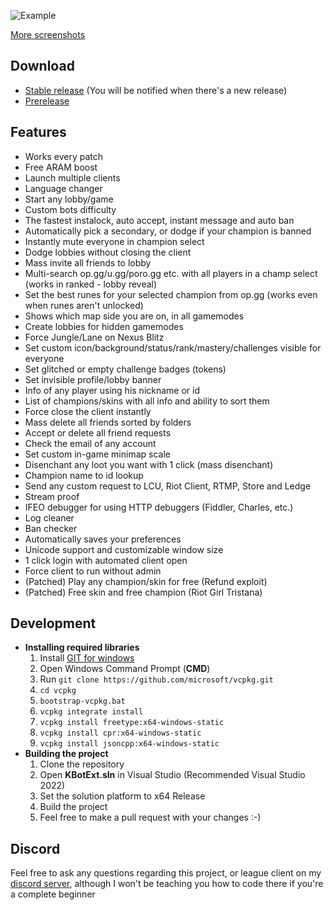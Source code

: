 ![Example](https://i.imgur.com/aLQOwy4.png)

[More screenshots](https://imgur.com/a/Z5LRbV0)

## Download
- [Stable release](https://github.com/KebsCS/KBotExt/releases/latest) (You will be notified when there's a new release)
- [Prerelease](https://github.com/KebsCS/KBotExt/releases/tag/prerelease)

## Features
* Works every patch
* Free ARAM boost
* Launch multiple clients
* Language changer
* Start any lobby/game
* Custom bots difficulty
* The fastest instalock, auto accept, instant message and auto ban
* Automatically pick a secondary, or dodge if your champion is banned
* Instantly mute everyone in champion select
* Dodge lobbies without closing the client
* Mass invite all friends to lobby
* Multi-search op.gg/u.gg/poro.gg etc. with all players in a champ select (works in ranked - lobby reveal)
* Set the best runes for your selected champion from op.gg (works even when runes aren't unlocked)
* Shows which map side you are on, in all gamemodes
* Create lobbies for hidden gamemodes
* Force Jungle/Lane on Nexus Blitz
* Set custom icon/background/status/rank/mastery/challenges visible for everyone
* Set glitched or empty challenge badges (tokens)
* Set invisible profile/lobby banner
* Info of any player using his nickname or id
* List of champions/skins with all info and ability to sort them
* Force close the client instantly
* Mass delete all friends sorted by folders
* Accept or delete all friend requests
* Check the email of any account
* Set custom in-game minimap scale
* Disenchant any loot you want with 1 click (mass disenchant)
* Champion name to id lookup
* Send any custom request to LCU, Riot Client, RTMP, Store and Ledge
* Stream proof
* IFEO debugger for using HTTP debuggers (Fiddler, Charles, etc.)
* Log cleaner
* Ban checker
* Automatically saves your preferences
* Unicode support and customizable window size
* 1 click login with automated client open
* Force client to run without admin
* (Patched) Play any champion/skin for free (Refund exploit)
* (Patched) Free skin and free champion (Riot Girl Tristana)

## Development

- **Installing required libraries**
  1. Install [GIT for windows](https://git-scm.com/download/win)
  2. Open Windows Command Prompt (**CMD**)
  3. Run `git clone https://github.com/microsoft/vcpkg.git`
  4. `cd vcpkg`
  5. `bootstrap-vcpkg.bat`
  6. `vcpkg integrate install`
  7. `vcpkg install freetype:x64-windows-static`
  8. `vcpkg install cpr:x64-windows-static`
  9. `vcpkg install jsoncpp:x64-windows-static`
- **Building the project**
  1. Clone the repository
  2. Open **KBotExt.sln** in Visual Studio (Recommended Visual Studio 2022)
  3. Set the solution platform to x64 Release
  4. Build the project
  5. Feel free to make a pull request with your changes :-)


## Discord
Feel free to ask any questions regarding this project, or league client on my [discord server](https://discord.gg/qMmPBFpj2n), although I won't be teaching you how to code there if you're a complete beginner